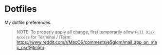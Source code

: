 # Dotfiles

My dotfile preferences.

> NOTE: To properly apply all change, first temporarily allow `Full Disk Access` for Terminal / iTerm: https://www.reddit.com/r/MacOS/comments/e5glqm/mail_app_on_mac_os/f9jtm5m
